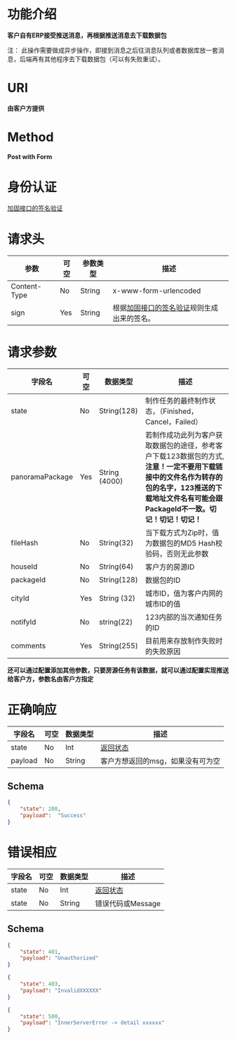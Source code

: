# 功能介绍
**客户自有ERP接受推送消息，再根据推送消息去下载数据包**

注： 此操作需要做成异步操作，即接到消息之后往消息队列或者数据库放一套消息，后端再有其他程序去下载数据包（可以有失败重试）。


# URI
**由客户方提供**


# Method
**Post with Form**


# 身份认证
[加固接口的签名验证](../Agreement/StrongValidation.md)


# 请求头
| 参数 | 可空 | 参数类型 | 描述 |
| ---- | ---- | ---- | ----|
| Content-Type | No | String | x-www-form-urlencoded |
| sign | Yes | String | 根据[加固接口的签名验证](../Agreement/StrongValidation.md)规则生成出来的签名。| 


# 请求参数
| 字段名 | 可空 | 数据类型 | 描述 |
| ---- | ---- | ---- | ----|
| state | No | String(128) | 制作任务的最终制作状态，（Finished，Cancel，Failed）|
| panoramaPackage | Yes | String (4000) | 若制作成功此列为客户获取数据包的途径，参考客户下载123数据包的方式, **注意！一定不要用下载链接中的文件名作为转存的包的名字，123推送的下载地址文件名有可能会跟PackageId不一致。切记！切记！切记！** | 
| fileHash | No | String(32) | 当下载方式为Zip时，值为数据包的MD5 Hash校验码，否则无此参数 | 
| houseId | No | String(64) | 客户方的房源ID | 
| packageId | No | String(128) | 数据包的ID |
| cityId | Yes |String (32) | 城市ID，值为客户内网的城市ID的值 | 
| notifyId | No | string(22) | 123内部的当次通知任务的ID | 
| comments | Yes | String(255) | 目前用来存放制作失败时的失败原因 |  

**还可以通过配置添加其他参数，只要房源任务有该数据，就可以通过配置实现推送给客户方，参数名由客户方指定** 


# 正确响应
| 字段名 | 可空 | 数据类型 | 描述 |
| ---- | ---- | ---- | ----|
| state | No | Int | [返回状态](../Agreement/APIResponseState.md) | 
| payload | No | String | 客户方想返回的msg，如果没有可为空 |

## Schema
```json
{
    "state": 200,
    "payload":  "Success"
}
```

# 错误相应
| 字段名 | 可空 | 数据类型 | 描述 |
| ---- | ---- | ---- | ----|
| state | No | Int | [返回状态](../Agreement/APIResponseState.md) | 
| state | No | String | 错误代码或Message | 

## Schema 
``` json
{
    "state": 401,
    "payload": "Unauthorized"
}
```

``` json
{
    "state": 403,
    "payload": "InvalidXXXXXX"
}
```

``` json
{
    "state": 500,
    "payload": "InnerServerError -> detail xxxxxx"
}
```
